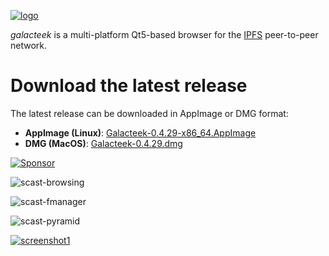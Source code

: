 
[![logo](https://raw.githubusercontent.com/pinnaculum/galacteek/master/share/icons/galacteek-incandescent-128.png)](https://github.com/pinnaculum/galacteek)

*galacteek* is a multi-platform Qt5-based browser
for the [IPFS](https://ipfs.io) peer-to-peer network.

# Download the latest release

The latest release can be downloaded in AppImage or DMG format:

- **AppImage (Linux)**: [Galacteek-0.4.29-x86_64.AppImage](https://github.com/pinnaculum/galacteek/releases/download/v0.4.29/Galacteek-0.4.29-x86_64.AppImage)
- **DMG (MacOS)**: [Galacteek-0.4.29.dmg](https://github.com/pinnaculum/galacteek/releases/download/v0.4.29/Galacteek-0.4.29.dmg)

[![Sponsor](https://raw.githubusercontent.com/pinnaculum/galacteek/master/share/icons/donate.png)](https://github.com/sponsors/pinnaculum)

![scast-browsing](https://raw.githubusercontent.com/pinnaculum/galacteek/master/share/screencasts/browsing-ipfsio.gif)

![scast-fmanager](https://raw.githubusercontent.com/pinnaculum/galacteek/master/share/screencasts/filemanager-dirimport.gif)

![scast-pyramid](https://raw.githubusercontent.com/pinnaculum/galacteek/master/share/screencasts/pyramid-drop1.gif)

[![screenshot1](https://raw.githubusercontent.com/pinnaculum/galacteek/master/screenshots/browse-wikipedia-small.png)](https://raw.githubusercontent.com/pinnaculum/galacteek/master/screenshots/browse-wikipedia.png)
